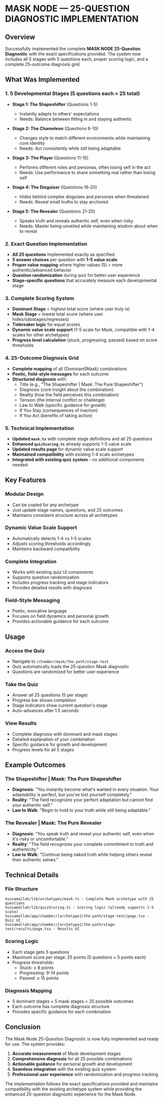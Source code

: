 # MASK NODE — 25-QUESTION DIAGNOSTIC IMPLEMENTATION

## Overview
Successfully implemented the complete **MASK NODE 25-Question Diagnostic** with the exact specifications provided. The system now includes all 5 stages with 5 questions each, proper scoring logic, and a complete 25-outcome diagnosis grid.

## What Was Implemented

### 1. **5 Developmental Stages** (5 questions each = 25 total)
- **Stage 1: The Shapeshifter** (Questions 1-5)
  - Instantly adapts to others' expectations
  - Needs: Balance between fitting in and staying authentic
  
- **Stage 2: The Chameleon** (Questions 6-10)
  - Changes style to match different environments while maintaining core identity
  - Needs: Act consistently while still being adaptable
  
- **Stage 3: The Player** (Questions 11-15)
  - Performs different roles and personas, often losing self in the act
  - Needs: Use performance to share something real rather than losing self
  
- **Stage 4: The Disguiser** (Questions 16-20)
  - Hides behind complex disguises and personas when threatened
  - Needs: Reveal small truths to stay anchored
  
- **Stage 5: The Revealer** (Questions 21-25)
  - Speaks truth and reveals authentic self, even when risky
  - Needs: Master being unveiled while maintaining wisdom about when to reveal

### 2. **Exact Question Implementation**
- **All 25 questions** implemented exactly as specified
- **5 answer choices** per question with **1-5 value scale**
- **Proper value mapping** where higher values (5) = more authentic/advanced behavior
- **Question randomization** during quiz for better user experience
- **Stage-specific questions** that accurately measure each developmental stage

### 3. **Complete Scoring System**
- **Dominant Stage** = highest total score (where user truly is)
- **Mask Stage** = lowest total score (where user hides/sabotages/regresses)
- **Tiebreaker logic** for equal scores
- **Dynamic value scale support** (1-5 scale for Mask, compatible with 1-4 scales for other archetypes)
- **Progress level calculation** (stuck, progressing, passed) based on score thresholds

### 4. **25-Outcome Diagnosis Grid**
- **Complete mapping** of all (Dominant|Mask) combinations
- **Poetic, field-style messages** for each outcome
- **Structured diagnosis** with:
  - Title (e.g., "The Shapeshifter | Mask: The Pure Shapeshifter")
  - Diagnosis (core insight about the combination)
  - Reality (how the field perceives this combination)
  - Tension (the internal conflict or challenge)
  - Law to Walk (specific guidance for growth)
  - If You Stay (consequences of inaction)
  - If You Act (benefits of taking action)

### 5. **Technical Implementation**
- **Updated `mask.ts`** with complete stage definitions and all 25 questions
- **Enhanced `quizScoring.ts`** already supports 1-5 value scale
- **Updated results page** for dynamic value scale support
- **Maintained compatibility** with existing 1-4 scale archetypes
- **Integrated with existing quiz system** - no additional components needed

## Key Features

### **Modular Design**
- Can be copied for any archetype
- Just update stage names, questions, and 25 outcomes
- Maintains consistent structure across all archetypes

### **Dynamic Value Scale Support**
- Automatically detects 1-4 vs 1-5 scales
- Adjusts scoring thresholds accordingly
- Maintains backward compatibility

### **Complete Integration**
- Works with existing quiz UI components
- Supports question randomization
- Includes progress tracking and stage indicators
- Provides detailed results with diagnosis

### **Field-Style Messaging**
- Poetic, evocative language
- Focuses on field dynamics and personal growth
- Provides actionable guidance for each outcome

## Usage

### **Access the Quiz**
- Navigate to `/chamber/mask/the-path/stage-test`
- Quiz automatically loads the 25-question Mask diagnostic
- Questions are randomized for better user experience

### **Take the Quiz**
- Answer all 25 questions (5 per stage)
- Progress bar shows completion
- Stage indicators show current question's stage
- Auto-advances after 1.5 seconds

### **View Results**
- Complete diagnosis with dominant and mask stages
- Detailed explanation of your combination
- Specific guidance for growth and development
- Progress levels for all 5 stages

## Example Outcomes

### **The Shapeshifter | Mask: The Pure Shapeshifter**
- **Diagnosis**: "You instantly become what's wanted in every situation. Your adaptability is perfect, but you've lost yourself completely."
- **Reality**: "The field recognizes your perfect adaptation but cannot find your authentic self."
- **Law to Walk**: "Begin to hold to your truth while still being adaptable."

### **The Revealer | Mask: The Pure Revealer**
- **Diagnosis**: "You speak truth and reveal your authentic self, even when it's risky or uncomfortable."
- **Reality**: "The field recognizes your complete commitment to truth and authenticity."
- **Law to Walk**: "Continue being naked truth while helping others reveal their authentic selves."

## Technical Details

### **File Structure**
```
hussamallah/lib/archetypes/mask.ts - Complete Mask archetype with 25 questions
hussamallah/lib/quizScoring.ts - Scoring logic (already supports 1-5 scale)
hussamallah/app/chamber/[archetype]/the-path/stage-test/page.tsx - Quiz UI
hussamallah/app/chamber/[archetype]/the-path/stage-test/results/page.tsx - Results UI
```

### **Scoring Logic**
- Each stage gets 5 questions
- Maximum score per stage: 25 points (5 questions × 5 points each)
- Progress thresholds:
  - Stuck: ≤ 8 points
  - Progressing: 9-14 points  
  - Passed: ≥ 15 points

### **Diagnosis Mapping**
- 5 dominant stages × 5 mask stages = 25 possible outcomes
- Each outcome has complete diagnosis structure
- Provides specific guidance for each combination

## Conclusion

The Mask Node 25-Question Diagnostic is now fully implemented and ready for use. The system provides:

1. **Accurate measurement** of Mask development stages
2. **Comprehensive diagnosis** for all 25 possible combinations
3. **Actionable guidance** for personal growth and development
4. **Seamless integration** with the existing quiz system
5. **Professional user experience** with randomization and progress tracking

The implementation follows the exact specifications provided and maintains compatibility with the existing archetype system while providing the enhanced 25-question diagnostic experience for the Mask Node. 